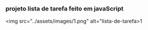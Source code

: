 ### projeto lista de tarefa feito em javaScript


<img src="../assets/images/1.png" alt="lista-de-tarefa>1
